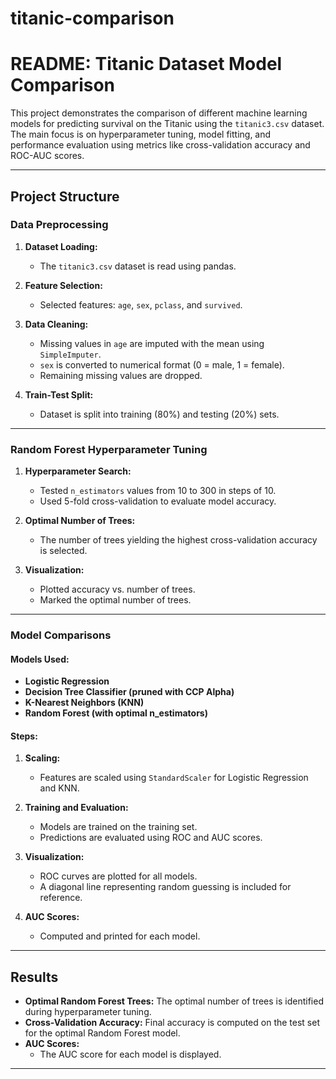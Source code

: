 # titanic-comparison
# README: Titanic Dataset Model Comparison

This project demonstrates the comparison of different machine learning models for predicting survival on the Titanic using the `titanic3.csv` dataset. The main focus is on hyperparameter tuning, model fitting, and performance evaluation using metrics like cross-validation accuracy and ROC-AUC scores.

---

## **Project Structure**

### **Data Preprocessing**
1. **Dataset Loading:**
   - The `titanic3.csv` dataset is read using pandas.
   
2. **Feature Selection:**
   - Selected features: `age`, `sex`, `pclass`, and `survived`.

3. **Data Cleaning:**
   - Missing values in `age` are imputed with the mean using `SimpleImputer`.
   - `sex` is converted to numerical format (0 = male, 1 = female).
   - Remaining missing values are dropped.

4. **Train-Test Split:**
   - Dataset is split into training (80%) and testing (20%) sets.

---

### **Random Forest Hyperparameter Tuning**
1. **Hyperparameter Search:**
   - Tested `n_estimators` values from 10 to 300 in steps of 10.
   - Used 5-fold cross-validation to evaluate model accuracy.

2. **Optimal Number of Trees:**
   - The number of trees yielding the highest cross-validation accuracy is selected.

3. **Visualization:**
   - Plotted accuracy vs. number of trees.
   - Marked the optimal number of trees.

---

### **Model Comparisons**

#### **Models Used:**
- **Logistic Regression**
- **Decision Tree Classifier (pruned with CCP Alpha)**
- **K-Nearest Neighbors (KNN)**
- **Random Forest (with optimal n_estimators)**

#### **Steps:**
1. **Scaling:**
   - Features are scaled using `StandardScaler` for Logistic Regression and KNN.

2. **Training and Evaluation:**
   - Models are trained on the training set.
   - Predictions are evaluated using ROC and AUC scores.

3. **Visualization:**
   - ROC curves are plotted for all models.
   - A diagonal line representing random guessing is included for reference.

4. **AUC Scores:**
   - Computed and printed for each model.

---

## **Results**
- **Optimal Random Forest Trees:** The optimal number of trees is identified during hyperparameter tuning.
- **Cross-Validation Accuracy:** Final accuracy is computed on the test set for the optimal Random Forest model.
- **AUC Scores:**
  - The AUC score for each model is displayed.

---
